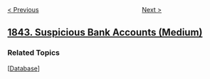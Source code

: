 <!--|This file generated by command(leetcode description); DO NOT EDIT.    |-->
<!--+----------------------------------------------------------------------+-->
<!--|@author    openset <openset.wang@gmail.com>                           |-->
<!--|@link      https://github.com/openset                                 |-->
<!--|@home      https://github.com/openset/leetcode                        |-->
<!--+----------------------------------------------------------------------+-->

[< Previous](../next-palindrome-using-same-digits "Next Palindrome Using Same Digits")
　　　　　　　　　　　　　　　　
[Next >](../replace-all-digits-with-characters "Replace All Digits with Characters")

## [1843. Suspicious Bank Accounts (Medium)](https://leetcode.com/problems/suspicious-bank-accounts "")



### Related Topics
  [[Database](../../tag/database/README.md)]
